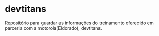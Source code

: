 # devtitans
Repositório para guardar as informações do treinamento oferecido em parceria com a motorola(Eldorado), devtitans.

